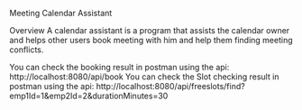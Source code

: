 Meeting Calendar Assistant

Overview
A calendar assistant is a program that assists the calendar owner and helps
other users book meeting with him and help them finding meeting conflicts.

You can check the booking result in postman using the api: http://localhost:8080/api/book
You can check the Slot checking result in postman using the api: http://localhost:8080/api/freeslots/find?emp1Id=1&emp2Id=2&durationMinutes=30
